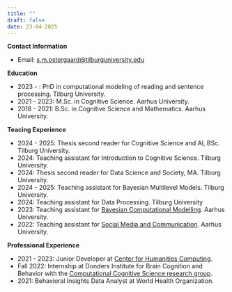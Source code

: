 ```yaml
---
title: ""
draft: false
date: 23-04-2025
---
```

**Contact Information**
- Email: s.m.ostergaard@tilburguniversity.edu

**Education**
- 2023 - : PhD in computational modeling of reading and sentence processing. Tilburg University. 
- 2021 - 2023: M.Sc. in Cognitive Science. Aarhus University.
- 2018 - 2021: B.Sc. in Cognitive Science and Mathematics. Aarhus University.

**Teacing Experience**
- 2024 - 2025: Thesis second reader for Cognitive Science and AI, BSc. Tilburg University.
- 2024: Teaching assistant for Introduction to Cognitive Science. Tilburg University.
- 2024: Thesis second reader for Data Science and Society, MA. Tilburg University.
- 2024 - 2025: Teaching assistant for Bayesian Multilevel Models. Tilburg University.
- 2024: Teaching assistant for Data Processing. Tilburg University
- 2023: Teaching assistant for [Bayesian Computational Modelling](https://kursuskatalog.au.dk/en/course/115683/Methods-4-Bayesian-Computational-Modeling). Aarhus University.
- 2022: Teaching assistant for [Social Media and Communication](https://kursuskatalog.au.dk/en/course/110783/Social-Media-and-Communication). Aarhus University.

**Professional Experience**
- 2021 - 2023: Junior Developer at [Center for Humanities Computing](https://chc.au.dk/).
- Fall 2022: Internship at Donders Institute for Brain Cognition and Behavior with the [Computational Cognitive Science research group](https://www.dcc.ru.nl/ccs/index.html).
- 2021: Behavioral Insights Data Analyst at World Health Organization.


